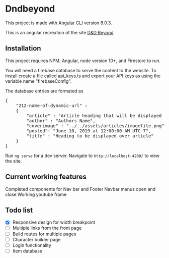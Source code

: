 # Dndbeyond

This project is made with [Angular CLI](https://github.com/angular/angular-cli) version 8.0.3.

This is an angular recreation of the site [D&D Beyond](https://www.dndbeyond.com/)

## Installation

This project requires NPM, Angular, node version 10+, and Firestore to run.

You will need a firebase database to serve the content to the website. To install create a file called api_keys.ts and export your API keys as using the variable name "firebaseConfig".

The database entries are formated as
<pre lang="json">
{    
    "212-name-of-dynamic-url" :
    {
        "article" : "Article heading that will be displayed on the main page",
        "author" : "Authors Name",
        "coverimage" : "../../assets/articles/imagefile.png",
        "posted": "June 10, 2019 at 12:00:00 AM UTC-7",
        "title" : "Heading to be displayed over article"
    }
}
</pre>

Run `ng serve` for a dev server. Navigate to `http://localhost:4200/` to view the site.

## Current working features

Completed components for Nav bar and Footer
Navbar menus open and close
Working youtube frame

## Todo list

- [x] Responsive design for width breakpoint
- [ ] Multiple links from the front page
- [ ] Build routes for multiple pages
- [ ] Character builder page
- [ ] Login functionality
- [ ] Item database
